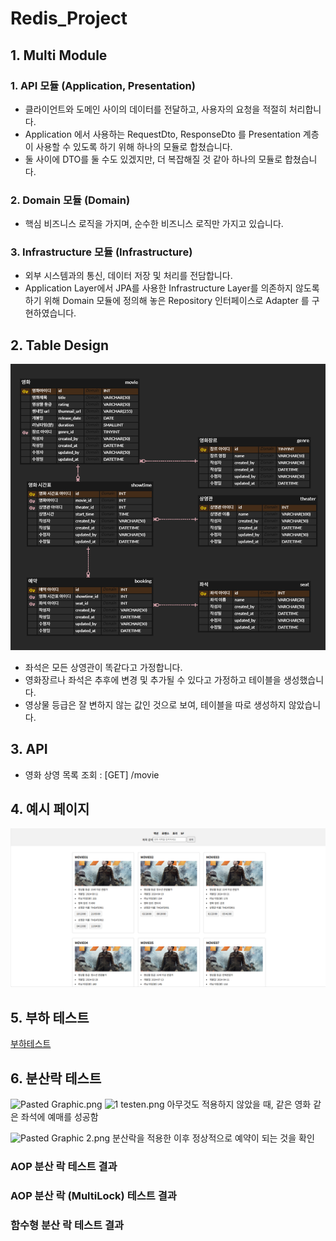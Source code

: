 # Redis_Project

## 1. Multi Module
### 1. API 모듈 (Application, Presentation)   
- 클라이언트와 도메인 사이의 데이터를 전달하고, 사용자의 요청을 적절히 처리합니다.
- Application 에서 사용하는 RequestDto, ResponseDto 를 Presentation 계층이 사용할 수 있도록 하기 위해 하나의 모듈로 합쳤습니다. 
- 둘 사이에 DTO를 둘 수도 있겠지만, 더 복잡해질 것 같아 하나의 모듈로 합쳤습니다.  

### 2. Domain 모듈 (Domain)  
- 핵심 비즈니스 로직을 가지며, 순수한 비즈니스 로직만 가지고 있습니다. 
### 3. Infrastructure 모듈 (Infrastructure)  
- 외부 시스템과의 통신, 데이터 저장 및 처리를 전담합니다.  
- Application Layer에서 JPA를 사용한 Infrastructure Layer를 의존하지 않도록 하기 위해 
Domain 모듈에 정의해 놓은 Repository 인터페이스로 Adapter 를 구현하였습니다.  
## 2. Table Design
![readme-img/img.png](readme-img/img.png)
- 좌석은 모든 상영관이 똑같다고 가정합니다.
- 영화장르나 좌석은 추후에 변경 및 추가될 수 있다고 가정하고 테이블을 생성했습니다.
- 영상물 등급은 잘 변하지 않는 값인 것으로 보여, 테이블을 따로 생성하지 않았습니다.

## 3. API 
- 영화 상영 목록 조회 : [GET] /movie  

## 4. 예시 페이지
![readme-img/img_1.png](readme-img/img_1.png)

## 5. 부하 테스트 
[부하테스트](./부하테스트.md)

## 6. 분산락 테스트
![Pasted Graphic.png](..%2F..%2F..%2FLibrary%2FGroup%20Containers%2Fgroup.com.apple.notes%2FAccounts%2F547DBCAB-EC86-4B59-AA5B-C9548915CDD6%2FMedia%2F87036087-6E2F-4483-81C6-56EBD006B36B%2F1_CE196611-2D61-4292-8073-8DE351F4DB38%2FPasted%20Graphic.png)
![1 testen.png](..%2F..%2F..%2FLibrary%2FContainers%2Fcom.apple.Notes%2FData%2Ftmp%2FTemporaryItems%2FNSIRD_%EB%A9%94%EB%AA%A8_4gL9Kv%2FHardLinkURLTemp%2F92034EF6-D2CE-4548-88FE-2B51D1F697A4%2F1743317032%2F1%20testen.png)
아무것도 적용하지 않았을 때, 같은 영화 같은 좌석에 예매를 성공함

![Pasted Graphic 2.png](..%2F..%2F..%2FLibrary%2FGroup%20Containers%2Fgroup.com.apple.notes%2FAccounts%2F547DBCAB-EC86-4B59-AA5B-C9548915CDD6%2FMedia%2FF5824959-C68C-4541-8652-2CF388489C49%2F1_638C5DA1-2A76-43FE-B047-3CD8AC386A43%2FPasted%20Graphic%202.png)
분산락을 적용한 이후 정상적으로 예약이 되는 것을 확인

### AOP 분산 락 테스트 결과 

### AOP 분산 락 (MultiLock) 테스트 결과 

### 함수형 분산 락 테스트 결과 

